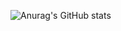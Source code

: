 ![Anurag's GitHub stats](https://github-readme-stats.vercel.app/api?username=anuraghazra&count_private=true&show_icons=true)
